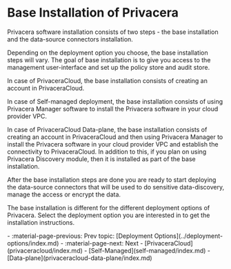 # Base Installation of Privacera 

Privacera software installation consists of two steps - the base installation and the data-source connectors installation.

Depending on the deployment option you choose, the base installation steps will vary. The goal of base installation 
is to give you access to the management user-interface and set up the policy store and audit store.

In case of PrivaceraCloud, the base installation consists of creating an account in PrivaceraCloud.

In case of Self-managed deployment, the base installation consists of using Privacera Manager software to install 
the Privacera software in your cloud provider VPC.

In case of PrivaceraCloud Data-plane, the base installation consists of creating an account in PrivaceraCloud
and then using Privacera Manager to install the Privacera software in your cloud provider VPC and establish the
connectivity to PrivaceraCloud. In addition to this, if you plan on using Privacera Discovery module, then it is 
installed as part of the base installation.

After the base installation steps are done you are ready to start deploying the data-source connectors that will be used
to do sensitive data-discovery, manage the access or encrypt the data.

The base installation is different for the different deployment options of Privacera. Select the deployment option you 
are interested in to get the installation instructions.

<div class="grid cards" markdown>
-   :material-page-previous: Prev topic: [Deployment Options](../deployment-options/index.md)
-   :material-page-next: Next
    - [PrivaceraCloud](privaceracloud/index.md)
    - [Self-Managed](self-managed/index.md)
    - [Data-plane](privaceracloud-data-plane/index.md)
</div>